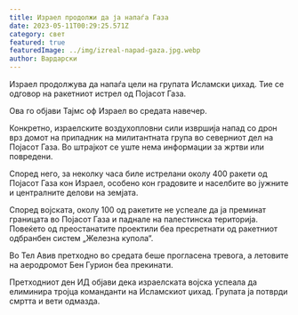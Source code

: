 ```yaml
---
title: Израел продолжи да ја напаѓа Газа
date: 2023-05-11T00:29:25.571Z
category: свет
featured: true
featuredImage: ../img/izreal-napad-gaza.jpg.webp
author: Вардарски
---
```

Израел продолжува да напаѓа цели на групата Исламски џихад. Тие се одговор на ракетниот истрел од Појасот Газа.

Ова го објави Тајмс оф Израел во средата навечер.

Конкретно, израелските воздухопловни сили извршија напад со дрон врз домот на припадник на милитантната група во северниот дел на Појасот Газа. Во штрајкот се уште нема информации за жртви или повредени.

Според него, за неколку часа биле истрелани околу 400 ракети од Појасот Газа кон Израел, особено кон градовите и населбите во јужните и централните делови на земјата.

Според војската, околу 100 од ракетите не успеале да ја преминат границата во Појасот Газа и паднале на палестинска територија. Повеќето од преостанатите проектили беа пресретнати од ракетниот одбранбен систем „Железна купола“.

Во Тел Авив претходно во средата беше прогласена тревога, а летовите на аеродромот Бен Гурион беа прекинати.

Претходниот ден ИД објави дека израелската војска успеала да елиминира тројца команданти на Исламскиот џихад. Групата ја потврди смртта и вети одмазда.